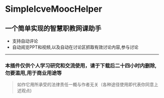 # SimpleIcveMoocHelper

## 一个简单实现的智慧职教网课助手

* 支持自动评论
* 自动阅览PPT和视频,以及自动在讨论区抓取有效讨论内容,参与讨论

----

### **本插件仅供个人学习研究和交流使用，请于下载后二十四小时内删除,勿要滥用,用于商业用途等**

> 如作它用所承受的法律责任一概与作者无关（各种途径使用即代表你同意上述观点)